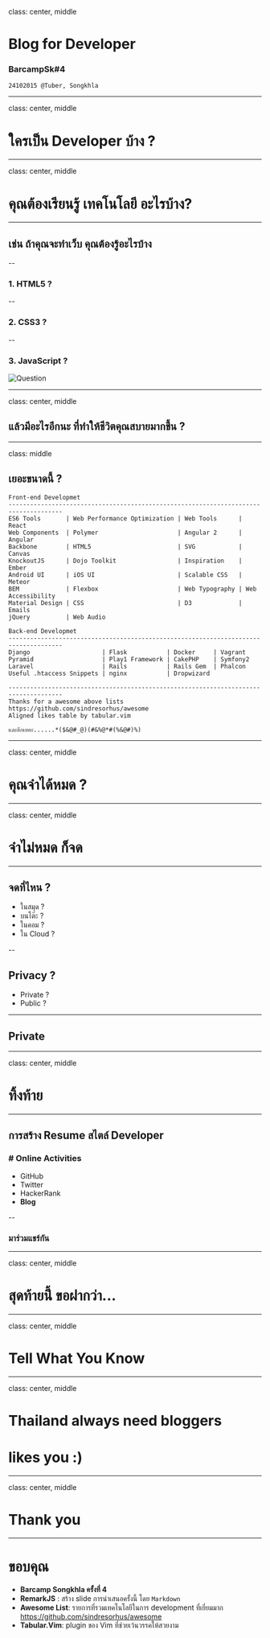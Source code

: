 class: center, middle

# Blog for Developer
### BarcampSk#4
```
24102015 @Tuber, Songkhla
```
---

class: center, middle
# ใครเป็น Developer บ้าง ?
---

class: center, middle
# คุณต้องเรียนรู้ เทคโนโลยี อะไรบ้าง?
---

## เช่น ถ้าคุณจะทำเว็บ คุณต้องรู้อะไรบ้าง
--

### 1. HTML5 ?
--

### 2. CSS3 ?
--

### 3. JavaScript ?

![Question](http://en.hdyo.org/assets/ask-question-2-fb180173e13f21ad6ae73ba29b08cd02.jpg)

---
class: center, middle
## แล้วมีอะไรอีกนะ ที่ทำให้ชีวิตคุณสบายมากขึ้น ?

---
class:  middle
## เยอะขนาดนี้ ?
```
Front-end Developmet
-------------------------------------------------------------------------------------
ES6 Tools       | Web Performance Optimization | Web Tools      | React
Web Components  | Polymer                      | Angular 2      | Angular
Backbone        | HTML5                        | SVG            | Canvas
KnockoutJS      | Dojo Toolkit                 | Inspiration    | Ember
Android UI      | iOS UI                       | Scalable CSS   | Meteor
BEM             | Flexbox                      | Web Typography | Web Accessibility
Material Design | CSS                          | D3             | Emails
jQuery          | Web Audio

Back-end Developmet
-------------------------------------------------------------------------------------
Django                    | Flask           | Docker     | Vagrant
Pyramid                   | Play1 Framework | CakePHP    | Symfony2
Laravel                   | Rails           | Rails Gem  | Phalcon
Useful .htaccess Snippets | nginx           | Dropwizard

-------------------------------------------------------------------------------------
Thanks for a awesome above lists
https://github.com/sindresorhus/awesome
Aligned likes table by tabular.vim

และอีกเยอะ......*($&@#_@)(#&%@*#(%&@#)%)
```
---
class: center, middle
# คุณจำได้หมด ?

---
class: center, middle
# จำไม่หมด ก็จด

---

## จดที่ไหน ?
- ในสมุด ?
- บนโต๊ะ ?
- ในคอม ?
- ใน Cloud ?

--

## Privacy ?
- Private ?
- Public ?

---

## Private

---
class: center, middle
# ทิ้งท้าย

---

## การสร้าง Resume สไตล์ Developer
### # Online Activities
- GitHub
- Twitter
- HackerRank
- **Blog**

--

### มาร่วมแชร์กัน

---

class: center, middle
# สุดท้ายนี้่ ขอฝากว่า...
---

class: center, middle
# Tell What You Know
---

class: center, middle
# Thailand always need bloggers
# likes you :)

---

class: center, middle
# Thank you

---
# ขอบคุณ
- **Barcamp Songkhla ครั้งที่ 4**
- **RemarkJS** : สร้าง slide การนำเสนอครั้งนี้ โดย `Markdown`
- **Awesome List**: รายการที่รวมเทคโนโลยีในการ development ที่เยี่ยมมาก <https://github.com/sindresorhus/awesome>
- **Tabular.Vim**: plugin ของ Vim ที่ช่วยเว้นวรรคให้สวยงาม


